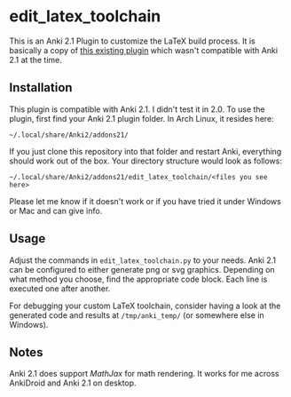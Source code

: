 edit\_latex\_toolchain
======================
This is an Anki 2.1 Plugin to customize the LaTeX build process.
It is basically a copy of [this existing plugin](https://ankiweb.net/shared/info/937148547) which wasn't compatible with Anki 2.1 at the time.

Installation
------------
This plugin is compatible with Anki 2.1. I didn't test it in 2.0.
To use the plugin, first find your Anki 2.1 plugin folder.
In Arch Linux, it resides here:

    ~/.local/share/Anki2/addons21/

If you just clone this repository into that folder and restart Anki, everything
should work out of the box.
Your directory structure would look as follows:

    ~/.local/share/Anki2/addons21/edit_latex_toolchain/<files you see here>

Please let me know if it doesn't work or if you have tried it under Windows or
Mac and can give info.

Usage
-----
Adjust the commands in `edit_latex_toolchain.py` to your needs.
Anki 2.1 can be configured to either generate png or svg graphics.
Depending on what method you choose, find the appropriate code block.
Each line is executed one after another.

For debugging your custom LaTeX toolchain, consider having a look at the
generated code and results at `/tmp/anki_temp/` (or somewhere else in Windows).

Notes
-----
Anki 2.1 does support _MathJax_ for math rendering.
It works for me across AnkiDroid and Anki 2.1 on desktop.
